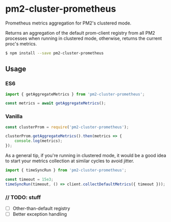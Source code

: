 # pm2-cluster-prometheus

Prometheus metrics aggregation for PM2's clustered mode.

Returns an aggregation of the default prom-client registry from all PM2 processes when running in clustered mode, otherwise, returns the current proc's metrics. 

```bash
$ npm install --save pm2-cluster-prometheus
```

## Usage

### ES6
```typescript
import { getAggregateMetrics } from 'pm2-cluster-prometheus';

const metrics = await getAggregateMetrics();
```

### Vanilla
```javascript
const clusterProm = require('pm2-cluster-prometheus');

clusterProm.getAggregateMetrics().then(metrics => {
    console.log(metrics);
});
```

As a general tip, if you're running in clustered mode, it would be a good idea to start your metrics collection at similar cycles to avoid jitter. 

```typescript
import { timeSyncRun } from 'pm2-cluster-prometheus';

const timeout = 15e3;
timeSyncRun(timeout, () => client.collectDefaultMetrics({ timeout }));
```

### // TODO: stuff

- [ ] Other-than-default registry
- [ ] Better exception handling
